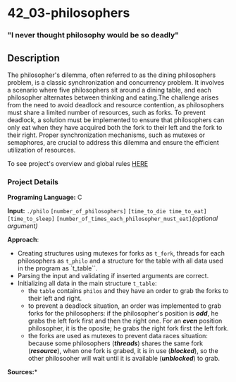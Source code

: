 # 42_03-philosophers

### "I never thought philosophy would be so deadly"

## Description


The philosopher's dilemma, often referred to as the dining philosophers problem, is a classic synchronization and concurrency problem. It involves a scenario where five philosophers sit around a dining table, and each philosopher alternates between thinking and eating.The challenge arises from the need to avoid deadlock and resource contention, as philosophers must share a limited number of resources, such as forks. To prevent deadlock, a solution must be implemented to ensure that philosophers can only eat when they have acquired both the fork to their left and the fork to their right. Proper synchronization mechanisms, such as mutexes or semaphores, are crucial to address this dilemma and ensure the efficient utilization of resources.

To see project's overview and global rules [HERE](OVERVIEW.md)

### Project Details


**Programing Language:** C

**Input:**
`./philo` `[number_of_philosophers]` `[time_to_die time_to_eat]` `[time_to_sleep]`
`[number_of_times_each_philosopher_must_eat]`*(optional argument)*

**Approach**: 
- Creating structures using mutexes for forks as `t_fork`, threads for each philosophers as `t_philo` and a structure for the table with all data used in the program as `t_table``.
- Parsing the input and validating if inserted arguments are correct.
- Initializing all data in the main structure `t_table`:
	- the `table` contains `philos` and they have an order to grab the forks to their left and right.
	- to prevent a deadlock situation, an order was implemented to grab forks for the philosophers: if the philosopher's position is ***odd***, he grabs the left fork first and then the right one. For an ***even*** position philosopher, it is the oposite; he grabs the right fork first the left fork.
	- the forks are used as mutexes to prevent data races situation: because some philosophers (***threads***) shares the same fork (***resource***), when one fork is grabed, it is in use (***blocked***), so the other philosooher will wait until it is available (***unblocked***) to grab.

**Sources:***